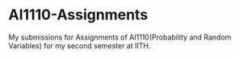 # AI1110-Assignments
My submissions for Assignments of AI1110(Probability and Random Variables) for my second semester at IITH.

